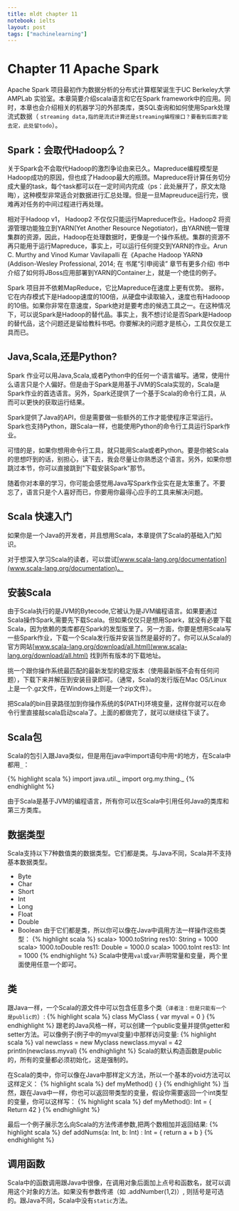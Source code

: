 ```yaml
---
title: mldt chapter 11
notebook: ielts
layout: post
tags: ["machinelearning"]
---
```

# Chapter 11 Apache Spark
Apache Spark 项目最初作为数据分析的分布式计算框架诞生于UC Berkeley大学 AMPLab 实验室。本章简要介绍scala语言和它在Spark framework中的应用。同时，本章也会介绍相关的机器学习的外部类库，类SQL查询和如何使用Spark处理流式数据（ `streaming data,指的是流式计算还是streaming编程接口？要看到后面才能去定，此处留todo`）。

## Spark：会取代Hadoop么？

关于Spark会不会取代Hadoop的激烈争论由来已久。Mapreduce编程模型是Hadoop成功的原因，但也成了Hadoop最大的瓶颈。Mapreduce将计算任务切分成大量的task，每个task都可以在一定时间内完成（ps：此处展开了，原文太隐晦），这种模型非常适合对数据进行汇总处理。但是一旦Mapreuduce运行完，很难再对任务的中间过程进行再处理。

相对于Hadoop v1， Hadoop2 不仅仅只能运行Mapreduce作业。Hadoop2 将资源管理功能独立到YARN(Yet Another Resource Negotiator)，由YARN统一管理集群的资源，因此，Hadoop在处理数据时，更像是一个操作系统。集群的资源不再只能用于运行Mapreduce，事实上，可以运行任何提交到YARN的作业。Arun C. Murthy and Vinod Kumar Vavilapalli 在《Apache Hadoop YARN》(Addison-Wesley Professional, 2014; 在 书尾“引申阅读” 章节有更多介绍) 书中介绍了如何将JBoss应用部署到YARN的Container上，就是一个绝佳的例子。

Spark 项目并不依赖MapReduce，它比Mapreduce在速度上更有优势。 据称，它在内存模式下是Hadoop速度的100倍，从硬盘中读取输入，速度也有Hadooop的10倍。如果你非常在意速度，Spark绝对是要考虑的候选工具之一。在这种情况下，可以说Spark是Hadoop的替代品。事实上，我不想讨论是否Spark是Hadoop的替代品，这个问题还是留给教科书吧。你要解决的问题才是核心，工具仅仅是工具而已。

## Java,Scala,还是Python?

Spark 作业可以用Java,Scala,或者Python中的任何一个语言编写。通常，使用什么语言只是个人偏好。但是由于Spark是用基于JVM的Scala实现的，Scala是Spark作业的首选语言。另外，Spark还提供了一个基于Scala的命令行工具，从而可以更快的获取运行结果。

Spark提供了Java的API，但是需要做一些额外的工作才能使程序正常运行。Spark也支持Python，跟Scala一样，也能使用Python的命令行工具运行Spark作业。

可惜的是，如果你想用命令行工具，就只能用Scala或者Python。要是你被Scala的思想吓到的话，别担心，读下去，我会尽量让你熟悉这个语言。另外，如果你想跳过本节，你可以直接跳到"下载安装Spark"那节。

随着你对本章的学习，你可能会感觉用Java写Spark作业实在是太笨重了。不要忘了，语言只是个人喜好而已，你要用你最得心应手的工具来解决问题。

Scala 快速入门
-------------------
如果你是一个Java的开发者，并且想用Scala，本章提供了Scala的基础入门知识。

对于想深入学习Scala的读者，可以尝试[www.scala-lang.org/documentation](www.scala-lang.org/documentation)。

## 安装Scala
由于Scala执行的是JVM的Bytecode,它被认为是JVM编程语言。如果要通过Scala操作Spark,需要先下载Scala。但如果仅仅只是想用Spark，就没有必要下载Scala，因为依赖的类库都在Spark的发型版里了。另一方面，你要是想用Scala写一些Spark作业，下载一个Scala发行版并安装当然是最好的了。你可以从Scala的官方网站[www.scala-lang.org/download/all.html](www.scala-lang.org/download/all.html) 找到所有版本的下载地址。

挑一个跟你操作系统最匹配的最新发型的稳定版本（使用最新版不会有任何问题），下载下来并解压到安装目录即可。（通常，Scala的发行版在Mac OS/Linux上是一个.gz文件，在Windows上则是一个zip文件）。

把Scala的bin目录路径加到你操作系统的${PATH}环境变量，这样你就可以在命令行里直接敲scala启动scala了。上面的都做完了，就可以继续往下读了。

## Scala包

Scala的包引入跟Java类似，但是用在java中import语句中用`*`的地方，在Scala中都用`_`：

{% highlight scala %}
import java.util._
import org.my.thing._
{% endhighlight %}

由于Scala是基于JVM的编程语言，所有你可以在Scala中引用任何Java的类库和第三方类库。

## 数据类型
Scala支持以下7种数值类的数据类型。它们都是类。与Java不同，Scala并不支持基本数据类型。

- Byte
- Char 
- Short 
- Int
- Long
- Float
- Double
- Boolean
由于它们都是类，所以你可以像在Java中调用方法一样操作这些类型：
{% highlight scala %}
scala> 1000.toString
res10: String = 1000
scala> 1000.toDouble
res11: Double = 1000.0
scala> 1000.toInt
res13: Int = 1000
{% endhighlight  %}
Scala中使用`val`或`var`声明常量和变量，两个里面使用任意一个即可。

## 类
跟Java一样，一个Scala的源文件中可以包含任意多个类（`译者注：但是只能有一个是public的`）:
{% highlight scala %}
class MyClass {
    var myval = 0
}
{% endhighlight  %}
跟老的Java风格一样，可以创建一个public变量并提供getter和setter方法。可以像例子(例子中的myval变量)中那样访问变量:
{% highlight scala %}
val newclass = new Myclass
newclass.myval = 42
println(newclass.myval)
{% endhighlight  %}
Scala的默认构造函数是public的，所有的变量都必须初始化，这是强制的。

在Scala的类中，你可以像在Java中那样定义方法，所以一个基本的void方法可以这样定义：
{% highlight scala %}
def myMethod() {
}
{% endhighlight  %}
当然，跟在Java中一样，你也可以返回带类型的变量，假设你需要返回一个int类型的变量，你可以这样写：
{% highlight scala %}
def myMethod(): Int = {
    Return 42
}
{% endhighlight  %}

最后一个例子展示怎么向Scala的方法传递参数,把两个数相加并返回结果:
{% highlight scala %}
def addNums(a: Int, b: Int) : Int = {
    return a + b
}
{% endhighlight  %}
## 调用函数
Scala中的函数调用跟Java中很像，在调用对象后面加上点号和函数名，就可以调用这个对象的方法。如果没有参数传递（如 .addNumber(1,2)）,
则括号是可选的。跟Java不同，Scala中没有`static`方法。















